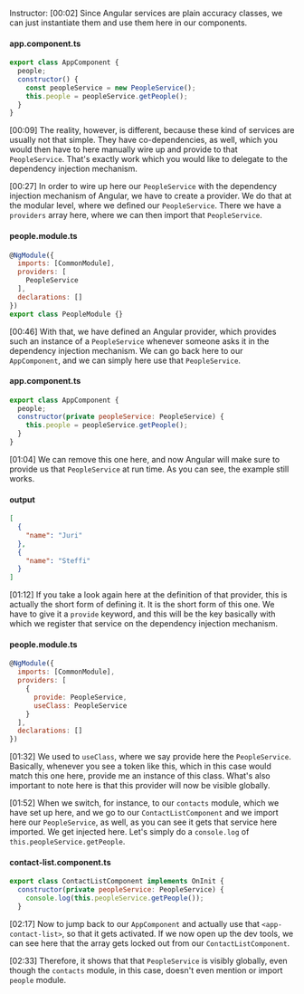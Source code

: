 Instructor: [00:02] Since Angular services are plain accuracy classes, we can just instantiate them and use them here in our components.

#### app.component.ts
``` javascript
export class AppComponent {
  people;
  constructor() {
    const peopleService = new PeopleService();
    this.people = peopleService.getPeople();
  }
}
```

[00:09] The reality, however, is different, because these kind of services are usually not that simple. They have co-dependencies, as well, which you would then have to here manually wire up and provide to that `PeopleService`. That's exactly work which you would like to delegate to the dependency injection mechanism.

[00:27] In order to wire up here our `PeopleService` with the dependency injection mechanism of Angular, we have to create a provider. We do that at the modular level, where we defined our `PeopleService`. There we have a `providers` array here, where we can then import that `PeopleService`.

#### people.module.ts
``` javascript
@NgModule({
  imports: [CommonModule],
  providers: [
    PeopleService
  ],
  declarations: []
})
export class PeopleModule {}
```

[00:46] With that, we have defined an Angular provider, which provides such an instance of a `PeopleService` whenever someone asks it in the dependency injection mechanism. We can go back here to our `AppComponent`, and we can simply here use that `PeopleService`.

#### app.component.ts
``` javascript
export class AppComponent {
  people;
  constructor(private peopleService: PeopleService) {
    this.people = peopleService.getPeople();
  }
}
```

[01:04] We can remove this one here, and now Angular will make sure to provide us that `PeopleService` at run time. As you can see, the example still works.

#### output
``` json
[
  {
    "name": "Juri"
  },
  {
    "name": "Steffi"
  }
]
```

[01:12] If you take a look again here at the definition of that provider, this is actually the short form of defining it. It is the short form of this one. We have to give it a `provide` keyword, and this will be the key basically with which we register that service on the dependency injection mechanism.

#### people.module.ts
```javascript
@NgModule({
  imports: [CommonModule],
  providers: [
    {
      provide: PeopleService,
      useClass: PeopleService
    }
  ],
  declarations: []
})
```

[01:32] We used to `useClass`, where we say provide here the `PeopleService`. Basically, whenever you see a token like this, which in this case would match this one here, provide me an instance of this class. What's also important to note here is that this provider will now be visible globally.

[01:52] When we switch, for instance, to our `contacts` module, which we have set up here, and we go to our `ContactListComponent` and we import here our `PeopleService`, as well, as you can see it gets that service here imported. We get injected here. Let's simply do a `console.log` of `this.peopleService.getPeople`.

#### contact-list.component.ts
```javascript
export class ContactListComponent implements OnInit {
  constructor(private peopleService: PeopleService) {
    console.log(this.peopleService.getPeople());
  }
```

[02:17] Now to jump back to our `AppComponent` and actually use that `<app-contact-list>`, so that it gets activated. If we now open up the dev tools, we can see here that the array gets locked out from our `ContactListComponent`.

[02:33] Therefore, it shows that that `PeopleService` is visibly globally, even though the `contacts` module, in this case, doesn't even mention or import `people` module.